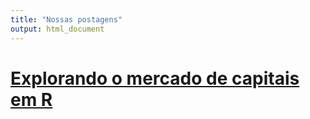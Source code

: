 ```yaml
---
title: "Nossas postagens"
output: html_document
---
```


# [Explorando o mercado de capitais em R](/post/)


